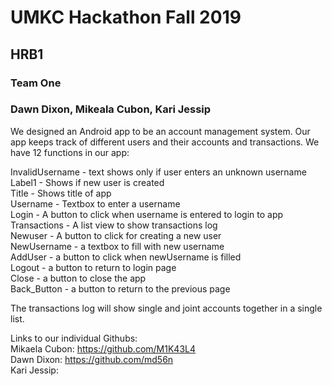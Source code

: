 # UMKC Hackathon Fall 2019
## HRB1
### Team One
### Dawn Dixon, Mikeala Cubon, Kari Jessip

We designed an Android app to be an account management system. Our app keeps track of different users and their accounts and transactions.
We have 12 functions in our app:  

InvalidUsername - text shows only if user enters an unknown username  
Label1 - Shows if new user is created  
Title - Shows title of app  
Username - Textbox to enter a username  
Login - A button to click when username is entered to login to app  
Transactions - A list view to show transactions log  
Newuser - A button to click for creating a new user  
NewUsername - a textbox to fill with new username  
AddUser - a button to click when newUsername is filled  
Logout - a button to return to login page  
Close - a button to close the app  
Back_Button - a button to return to the previous page  

The transactions log will show single and joint accounts together in a single list.  

Links to our individual Githubs:  
Mikaela Cubon: https://github.com/M1K43L4  
Dawn Dixon: https://github.com/md56n  
Kari Jessip:

